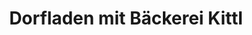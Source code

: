 ---
title: "Dorfladen mit Bäckerei Kittl"
url: /waldkirchen/dorfladen-mit-baeckerei-kittl/
shop: Bäckerei
---